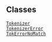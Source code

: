 ## Classes

<a href="../object/Tokenizer.html#Tokenizer"
target="main"><code>Tokenizer</code></a>  
<a href="../object/TokenizerError.html#TokenizerError"
target="main"><code>TokenizerError</code></a>  
<a href="../object/TokErrorNoMatch.html#TokErrorNoMatch"
target="main"><code>TokErrorNoMatch</code></a>  
